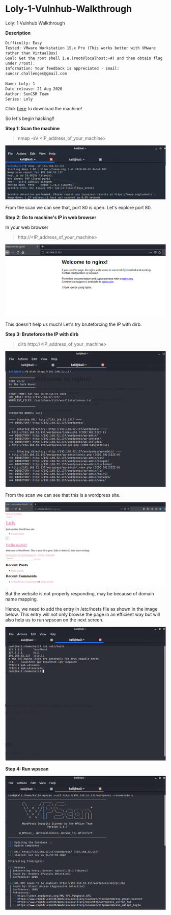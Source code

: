 # Loly-1-Vulnhub-Walkthrough
Loly: 1 Vulnhub Walkthrough

**Description**


    Difficulty: Easy
    Tested: VMware Workstation 15.x Pro (This works better with VMware rather than VirtualBox)
    Goal: Get the root shell i.e.(root@localhost:~#) and then obtain flag under /root).
    Information: Your feedback is appreciated - Email: suncsr.challenges@gmail.com

    Name: Loly: 1
    Date release: 21 Aug 2020
    Author: SunCSR Team
    Series: Loly
Click [here](https://vulnhub.com/entry/loly-1,538/) to download the machine!

So let's begin hacking!!

**Step 1: Scan the machine**

> nmap -sV <IP_address_of_your_machine>

![Screenshot](1.png)

From the scan we can see that, port 80 is open. Let's explore port 80.

**Step 2: Go to machine's IP in web browser**

In your web browser

>http://<IP_address_of_your_machine>  

![Screenshot](2.png)

This doesn't help us much! Let's try bruteforcing the IP with dirb.

**Step 3: Bruteforce the IP with dirb**

> dirb http://<IP_address_of_your_machine> 

![Screenshot](3.png)

From the scan we can see that this is a wordpress site.

![Screenshot](4.png)

But the website is not properly responding, may be because of domain name mapping.

Hence, we need to add the entry in /etc/hosts file as shown in the image below. This entry will not only browse the page in an efficient way but will also help us to run wpscan on the next screen.

![Screenshot](5.png)

**Step 4: Run wpscan**

![Screenshot](6.png)

